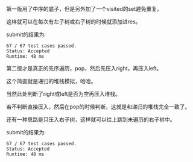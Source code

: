 第一版用了中序的底子，但是另外加了一个visited的set避免重复。

这样就可以在每次有左子树或右子树的时候就添加进res。

submit的结果为:
```
67 / 67 test cases passed.
Status: Accepted
Runtime: 48 ms
```

第二版才是真正的先序遍历，pop，然后先压入right，再压入left。

这个简直就是递归的堆栈模拟，哈哈。

当然此处判断了right或left是否为空再压入堆栈。

若不判断直接压入，然后在pop的时候判断，这就是和递归的堆栈完全一致了。

还有一种思路是只压入右子树，这样就可以往上跳到未遍历的右子树中。

submit的结果为:
```
67 / 67 test cases passed.
Status: Accepted
Runtime: 48 ms
```
